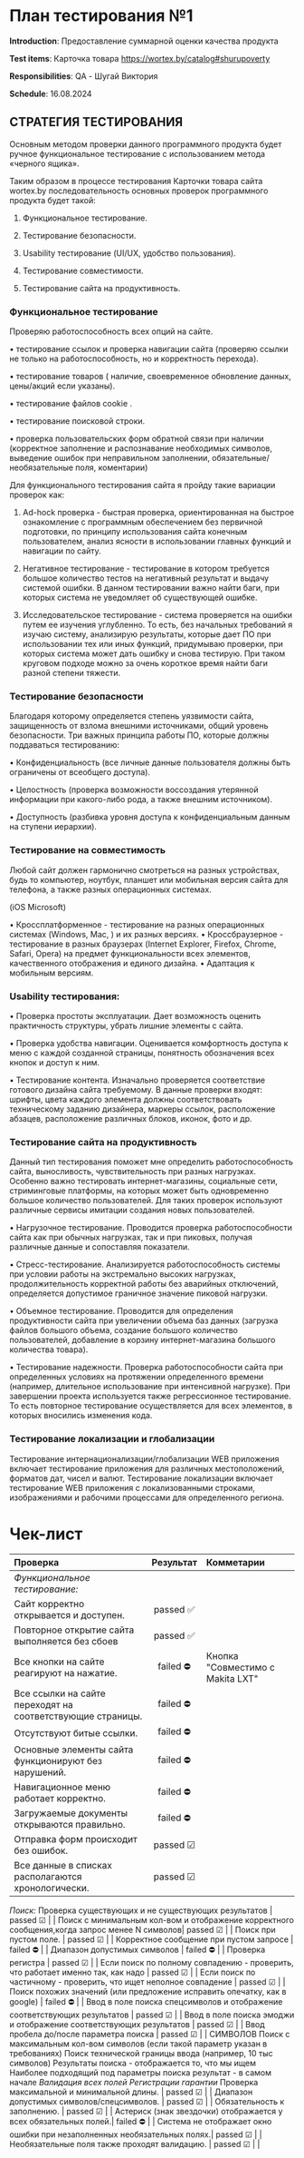 # План тестирования №1

**Introduction**: Предоставление суммарной оценки качества продукта

**Test items**: Карточка товара https://wortex.by/catalog#shurupoverty

**Responsibilities**: QA - Шугай Виктория

**Schedule**: 16.08.2024

## СТРАТЕГИЯ ТЕСТИРОВАНИЯ

Основным методом проверки данного программного продукта будет ручное функциональное тестирование с использованием метода «черного ящика».

Таким образом в процессе тестирования Карточки товара сайта wortex.by последовательность основных проверок программного продукта будет такой:

1.	Функциональное тестирование.

2.	Тестирование безопасности.

3.	Usability тестирование (UI/UX, удобство пользования).

4.	Тестирование совместимости.

5.	Тестирование сайта на продуктивность.

   ### Функциональное тестирование 

Проверяю работоспособность всех опций на сайте.

•	тестирование ссылок и проверка навигации сайта (проверяю ссылки не только на работоспособность, но и корректность перехода).

•	тестирование товаров ( наличие, своевременное обновление данных, цены/акций если указаны).

•	тестирование файлов cookie .

•	тестирование поисковой строки.

•	проверка пользовательских форм обратной связи при наличии (корректное заполнение и распознавание необходимых символов, выведение ошибок при неправильном заполнении, обязательные/необязательные поля, коментарии) 

Для функционального тестирования сайта я пройду такие вариации проверок как:

1.	Ad-hock проверка - быстрая проверка, ориентированная на быстрое ознакомление с программным обеспечением без первичной подготовки, по принципу использования сайта конечным пользователем, анализ ясности в использовании главных функций и навигации по сайту.

2.	Негативное тестирование - тестирование в котором требуется большое количество тестов на негативный результат и выдачу системой ошибки. В данном тестировании важно найти баги, при которых система не уведомляет об существующей ошибке.

3.	Исследовательское тестирование -  система проверяется на ошибки путем ее изучения углубленно. То есть, без начальных требований я изучаю систему, анализирую результаты, которые дает ПО при использовании тех или иных функций, придумываю проверки, при которых система может дать ошибку и снова тестирую. При таком круговом подходе можно за очень короткое время найти баги разной степени тяжести.

### Тестирование безопасности

Благодаря которому определяется степень уязвимости сайта, защищенность от взлома внешними источниками, общий уровень безопасности.
Три важных принципа работы ПО, которые должны поддаваться тестированию:

•	Конфиденциальность (все личные данные пользователя должны быть ограничены от всеобщего доступа).

•	Целостность (проверка возможности воссоздания утерянной информации при какого-либо рода, а также внешним источником).

•	Доступность (разбивка уровня доступа к конфиденциальным данным на ступени иерархии).

### Тестирование на совместимость

Любой сайт должен гармонично смотреться на разных устройствах, будь то компьютер, ноутбук, планшет или мобильная версия сайта для телефона, а также разных операционных системах.

(iOS Microsoft)

•	Кроссплатформенное - тестирование на разных операционных системах (Windows, Mac, ) и их разных версиях.
•	Кроссбраузерное - тестирование в разных браузерах (Internet Explorer, Firefox, Chrome, Safari, Opera) на предмет функциональности всех элементов, качественного отображения и единого дизайна.
•	Адаптация к мобильным версиям.

### Usability тестирования:

•	Проверка простоты эксплуатации. Дает возможность оценить практичность структуры, убрать лишние элементы с сайта.

•	Проверка удобства навигации. Оценивается комфортность доступа к меню с каждой созданной страницы, понятность обозначения всех кнопок и доступ к ним.

•	Тестирование контента. Изначально проверяется соответствие готового дизайна сайта требуемому. В данные проверки входят: шрифты, цвета каждого элемента должны соответствовать техническому заданию дизайнера, маркеры ссылок, расположение абзацев, расположение различных блоков, иконок, фото и др.


### Тестирование сайта на продуктивность

Данный тип тестирования поможет мне определить работоспособность сайта, выносливость, чувствительность при разных нагрузках. Особенно важно тестировать интернет-магазины, социальные сети, стриминговые платформы, на которых может быть одновременно большое количество пользователей. Для таких проверок используют различные сервисы имитации создания новых пользователей.

•	Нагрузочное тестирование. Проводится проверка работоспособности сайта как при обычных нагрузках, так и при пиковых, получая различные данные и сопоставляя показатели.

•	Стресс-тестирование. Анализируется работоспособность системы при условии работы на экстремально высоких нагрузках, продолжительность корректной работы без аварийных отключений, определяется допустимое граничное значение пиковой нагрузки.

•	Объемное тестирование. Проводится для определения продуктивности сайта при увеличении объема баз данных (загрузка файлов большого объема, создание большого количество пользователей, добавление в корзину интернет-магазина большого количества товара).

•	Тестирование надежности. Проверка работоспособности сайта при определенных условиях на протяжении определенного времени (например, длительное использование при интенсивной нагрузке).
При завершении проекта используется также регрессионное тестирование. То есть повторное тестирование осуществляется для всех элементов, в которых вносились изменения кода.

### Тестирование локализации и глобализации

Тестирование интернационализации/глобализации WEB приложения включает тестирование приложения для различных местоположений, форматов дат, чисел и валют. Тестирование локализации включает тестирование WEB приложения с локализованными строками, изображениями и рабочими процессами для определенного региона.




# Чек-лист

| Проверка                                                      | Результат         | Комметарии       |
| :---                                                          |     :---:         | :---             |
|  *Функциональное тестирование:*                              |                     |                |
 Сайт корректно открывается и доступен.                        | passed ✅           |                |
 Повторное открытие сайта выполняется без сбоев                | passed ✅           |                |
 Все кнопки на сайте реагируют на нажатие.                     | failed ⛔           |Кнопка "Совместимо с Makita LXT"  |
 Все ссылки на сайте переходят на соответствующие страницы.    | failed ⛔           |                |
 Отсутствуют битые ссылки.                                     | failed ⛔           |                |
 Основные элементы сайта функционируют без нарушений.          | failed ⛔           |                |
 Навигационное меню работает корректно.                        | failed ⛔           |                |
 Загружаемые документы открываются правильно.                  | failed ⛔           |                |
 Отправка форм происходит без ошибок.                          | passed ☑           |                |
 Все данные в списках располагаются хронологически.            | passed ☑           |                |
 *Поиск:*
 Проверка существующих и не существующих результатов          | passed ☑           |                |
 Поиск с минимальным кол-вом и отображение корректного сообщения,когда запрос менее N символов| passed ☑           |                |
Поиск при пустом поле.                                         | passed ☑           |                |
 Корректное сообщение при пустом запросе                       | failed ⛔           |                |
 Диапазон допустимых символов                                  | failed ⛔           |                |
 Проверка регистра                                               | passed ☑           |                |
Если поиск по полному совпадению - проверить, что работает именно так, как надо  | passed ☑           |                |
Если поиск по частичному - проверить, что ищет неполное совпадение | passed ☑           |                |
Поиск похожих значений (или предложение исправить опечатку, как в google)   | failed ⛔           |                |
Ввод в поле поиска спецсимволов и отображение соответствующих результатов | passed ☑           |                |
Ввод в поле поиска эмоджи и отображение соответствующих результатов | passed ☑           |                |
Ввод пробела до/после параметра поиска                             | passed ☑           |                |
СИМВОЛОВ
Поиск с максимальным кол-вом символов (если такой параметр указан в требованиях)
Поиск технической границы ввода (например, 10 тыс символов)
Результаты поиска - отображается то, что мы ищем
Наиболее подходящий под параметры поиска результат - в самом начале
  *Валидация всех полей Регистрации гарантии*
  Проверка максимальной и минимальной длины.                 | passed ☑           |                |
  Диапазон допустимых символов/спецсимволов.                 | passed ☑           |                |
  Обязательность к заполнению.                               | passed ☑           |                |
  Астериск (знак звездочки) отображается у всех обязательных полей.| failed ⛔           |                |
  Система не отображает окно ошибки при незаполненных необязательных полях.| passed ☑           |                |
   Необязательные поля также проходят валидацию.             | passed ☑           |                |
   


